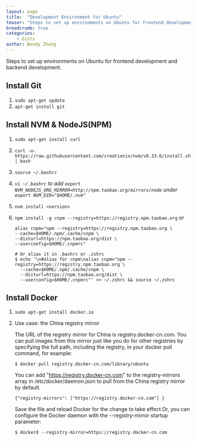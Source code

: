 ```yaml
---
layout: page
title:  "Development Environment for Ubuntu"
teaser: "Steps to set up environments on Ubuntu for frontend development and backend development."
breadcrumb: true
categories:
    - Gists
author: Bendy Zhang
---
```


Steps to set up environments on Ubuntu for frontend development and backend development.

## Install Git

1. `sudo apt-get update`
1. `apt-get install git`

## Install NVM & NodeJS(NPM)

1. `sudo apt-get install curl`
1. `curl -o- https://raw.githubusercontent.com/creationix/nvm/v0.33.6/install.sh | bash`
1. `source ~/.bashrc`
1. *`vi ~/.bashrc` to add `export NVM_NODEJS_ORG_MIRROR=http://npm.taobao.org/mirrors/node` under `export NVM_DIR="$HOME/.nvm"`*
1. `nvm install <version>`
1. `npm install -g cnpm --registry=https://registry.npm.taobao.org` or

    ```shell
    alias cnpm="npm --registry=https://registry.npm.taobao.org \
    --cache=$HOME/.npm/.cache/cnpm \
    --disturl=https://npm.taobao.org/dist \
    --userconfig=$HOME/.cnpmrc"

    # Or alias it in .bashrc or .zshrc
    $ echo '\n#alias for cnpm\nalias cnpm="npm --registry=https://registry.npm.taobao.org \
      --cache=$HOME/.npm/.cache/cnpm \
      --disturl=https://npm.taobao.org/dist \
      --userconfig=$HOME/.cnpmrc"' >> ~/.zshrc && source ~/.zshrc
    ```
  
## Install Docker
  
1. `sudo apt-get install docker.io`
1. Use case: the China registry mirror

    The URL of the registry mirror for China is registry.docker-cn.com. You can pull images from this mirror just like you do for other registries by specifying the full path, including the registry, in your docker pull command, for example:

    `$ docker pull registry.docker-cn.com/library/ubuntu`

    You can add "https://registry.docker-cn.com" to the registry-mirrors array in /etc/docker/daemon.json to pull from the China registry mirror by default.
  
      `{"registry-mirrors": ["https://registry.docker-cn.com"] }`

    Save the file and reload Docker for the change to take effect.Or, you can configure the Docker daemon with the --registry-mirror startup parameter:

    `$ dockerd --registry-mirror=https://registry.docker-cn.com`

